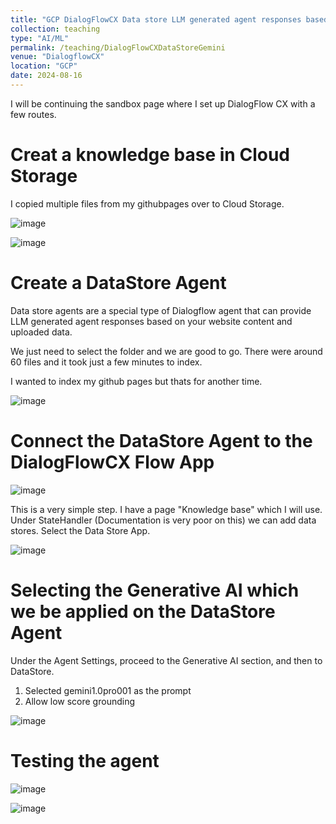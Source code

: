 ```yaml
---
title: "GCP DialogFlowCX Data store LLM generated agent responses based Knowledgebase in Storage."
collection: teaching
type: "AI/ML"
permalink: /teaching/DialogFlowCXDataStoreGemini
venue: "DialogflowCX"
location: "GCP"
date: 2024-08-16
---
```


I will be continuing the sandbox page where I set up DialogFlow CX with a few routes.

# Creat a knowledge base in Cloud Storage
I copied multiple files from my githubpages over to Cloud Storage.

![image](https://github.com/user-attachments/assets/60cb288c-921a-4ba7-89bf-a507db77073f)

![image](https://github.com/user-attachments/assets/7b8e87d0-a466-4f75-b148-a4ac234fd9ef)

# Create a DataStore Agent

Data store agents are a special type of Dialogflow agent that can provide LLM generated agent responses based on your website content and uploaded data.

We just need to select the folder and we are good to go. There were around 60 files and it took just a few minutes to index. 

I wanted to index my github pages but thats for another time.

![image](https://github.com/user-attachments/assets/d948f513-f52d-43bd-83cf-e240ed558dc8)

# Connect the DataStore Agent to the DialogFlowCX Flow App

![image](https://github.com/user-attachments/assets/ae2e9426-59ae-4fb7-ae96-d7a0edccb6e4)

This is a very simple step. I have a page "Knowledge base" which I will use. Under StateHandler (Documentation is very poor on this) we can add data stores. 
Select the Data Store App.

![image](https://github.com/user-attachments/assets/017d0c53-3a1c-4849-8f82-c7acd311350a)

# Selecting the Generative AI which we be applied on the DataStore Agent

Under the Agent Settings, proceed to the Generative AI section, and then to DataStore. 

1. Selected gemini1.0pro001 as the prompt
2. Allow low score grounding

![image](https://github.com/user-attachments/assets/2adec5ca-8ebe-4481-955e-563dd570fa45)

# Testing the agent
![image](https://github.com/user-attachments/assets/d987a963-4ef7-4cc5-bb38-dab4ef24a708)


![image](https://github.com/user-attachments/assets/de639667-445f-49c9-a5d1-5f77b0e91a58)






